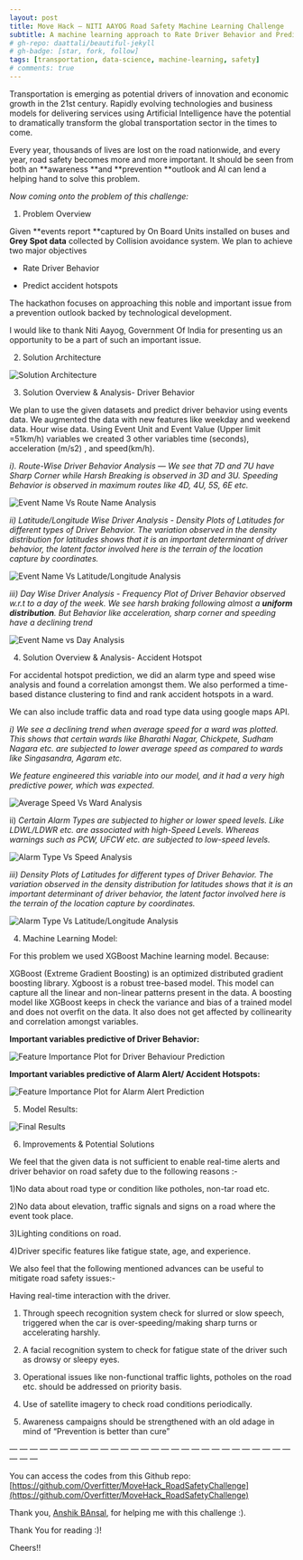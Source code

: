 ```yaml
---
layout: post
title: Move Hack — NITI AAYOG Road Safety Machine Learning Challenge
subtitle: A machine learning approach to Rate Driver Behavior and Predict accident hotspots
# gh-repo: daattali/beautiful-jekyll
# gh-badge: [star, fork, follow]
tags: [transportation, data-science, machine-learning, safety]
# comments: true
---
```

Transportation is emerging as potential drivers of innovation and economic growth in the 21st century. Rapidly evolving technologies and business models for delivering services using Artificial Intelligence have the potential to dramatically transform the global transportation sector in the times to come.

Every year, thousands of lives are lost on the road nationwide, and every year, road safety becomes more and more important. It should be seen from both an **awareness **and **prevention **outlook and AI can lend a helping hand to solve this problem.

*Now coming onto the problem of this challenge:*

 1. Problem Overview

Given **events report **captured by On Board Units installed on buses and **Grey Spot data** collected by Collision avoidance system. We plan to achieve two major objectives

* Rate Driver Behavior

* Predict accident hotspots

The hackathon focuses on approaching this noble and important issue from a prevention outlook backed by technological development.

I would like to thank Niti Aayog, Government Of India for presenting us an opportunity to be a part of such an important issue.

2. Solution Architecture

![Solution Architecture](https://cdn-images-1.medium.com/max/2072/1*rJ_ReIfR15Jwi69DNsAIVw.png)

3. Solution Overview & Analysis- Driver Behavior

We plan to use the given datasets and predict driver behavior using events data. We augmented the data with new features like weekday and weekend data. Hour wise data. Using Event Unit and Event Value (Upper limit =51km/h) variables we created 3 other variables time (seconds), acceleration (m/s2) , and speed(km/h).

*i). Route-Wise Driver Behavior Analysis — We see that 7D and 7U have Sharp Corner while Harsh Breaking is observed in 3D and 3U. Speeding Behavior is observed in maximum routes like 4D, 4U, 5S, 6E etc.*

![Event Name Vs Route Name Analysis](https://cdn-images-1.medium.com/max/2000/1*tgUCYjqClt71LNUZugIVog.png)

*ii) Latitude/Longitude Wise Driver Analysis - Density Plots of Latitudes for different types of Driver Behavior. The variation observed in the density distribution for latitudes shows that it is an important determinant of driver behavior, the latent factor involved here is the terrain of the location capture by coordinates.*

![Event Name Vs Latitude/Longitude Analysis](https://cdn-images-1.medium.com/max/2114/1*GzOl9kZNrOrS-Xb0KWHwgQ.png)

*iii) Day Wise Driver Analysis - Frequency Plot of Driver Behavior observed w.r.t to a day of the week. We see harsh braking following almost a **uniform distribution**. But Behavior like acceleration, sharp corner and speeding have a declining trend*

![Event Name vs Day Analysis](https://cdn-images-1.medium.com/max/2222/1*MFK3qpKDnZedsDEiBZN7XA.png)

4. Solution Overview & Analysis- Accident Hotspot

For accidental hotspot prediction, we did an alarm type and speed wise analysis and found a correlation amongst them. We also performed a time-based distance clustering to find and rank accident hotspots in a ward.

We can also include traffic data and road type data using google maps API.

*i) We see a declining trend when average speed for a ward was plotted. This shows that certain wards like Bharathi Nagar, Chickpete, Sudham Nagara etc. are subjected to lower average speed as compared to wards like Singasandra, Agaram etc.*

*We feature engineered this variable into our model, and it had a very high predictive power, which was expected.*

![Average Speed Vs Ward Analysis](https://cdn-images-1.medium.com/max/2000/1*y-_fppnzIFY-mAr5TWeprg.png)

ii) *Certain Alarm Types are subjected to higher or lower speed levels. Like LDWL/LDWR etc. are associated with high-Speed Levels. Whereas warnings such as PCW, UFCW etc. are subjected to low-speed levels.*

![Alarm Type Vs Speed Analysis](https://cdn-images-1.medium.com/max/2000/1*IuMifovZO5Ez4BFQLtY6Yg.png)

*iii) Density Plots of Latitudes for different types of Driver Behavior. The variation observed in the density distribution for latitudes shows that it is an important determinant of driver behavior, the latent factor involved here is the terrain of the location capture by coordinates.*

![Alarm Type Vs Latitude/Longitude Analysis](https://cdn-images-1.medium.com/max/2374/1*N7XEKUWNoKHYn9_v0wKZrw.png)

4. Machine Learning Model:

For this problem we used XGBoost Machine learning model. Because:

XGBoost (Extreme Gradient Boosting) is an optimized distributed gradient boosting library. Xgboost is a robust tree-based model. This model can capture all the linear and non-linear patterns present in the data. A boosting model like XGBoost keeps in check the variance and bias of a trained model and does not overfit on the data. It also does not get affected by collinearity and correlation amongst variables.

**Important variables predictive of Driver Behavior:**

![Feature Importance Plot for Driver Behaviour Prediction](https://cdn-images-1.medium.com/max/2000/1*GoqNouq8sLF8ZAQIh3sh1Q.png)

**Important variables predictive of Alarm Alert/ Accident Hotspots:**

![Feature Importance Plot for Alarm Alert Prediction](https://cdn-images-1.medium.com/max/2000/1*qgpEW5ZBhcCdKo8vfobJyQ.png)

5. Model Results:

![Final Results](https://cdn-images-1.medium.com/max/2000/1*H1NA4LMVA3Hgz4XMSohIOw.png)

6. Improvements & Potential Solutions

We feel that the given data is not sufficient to enable real-time alerts and driver behavior on road safety due to the following reasons :-

1)No data about road type or condition like potholes, non-tar road etc.

2)No data about elevation, traffic signals and signs on a road where the event took place.

3)Lighting conditions on road.

4)Driver specific features like fatigue state, age, and experience.

We also feel that the following mentioned advances can be useful to mitigate road safety issues:-

Having real-time interaction with the driver.

1) Through speech recognition system check for slurred or slow speech, triggered when the car is over-speeding/making sharp turns or accelerating harshly.

2) A facial recognition system to check for fatigue state of the driver such as drowsy or sleepy eyes.

3) Operational issues like non-functional traffic lights, potholes on the road etc. should be addressed on priority basis.

4) Use of satellite imagery to check road conditions periodically.

5) Awareness campaigns should be strengthened with an old adage in mind of “Prevention is better than cure”

— — — — — — — — — — — — — — — — — — — — — — — — — — — — — — —

You can access the codes from this Github repo: [https://github.com/Overfitter/MoveHack_RoadSafetyChallenge](https://github.com/Overfitter/MoveHack_RoadSafetyChallenge)

Thank you, [Anshik BAnsal](undefined), for helping me with this challenge :).

Thank You for reading :)!

Cheers!!
